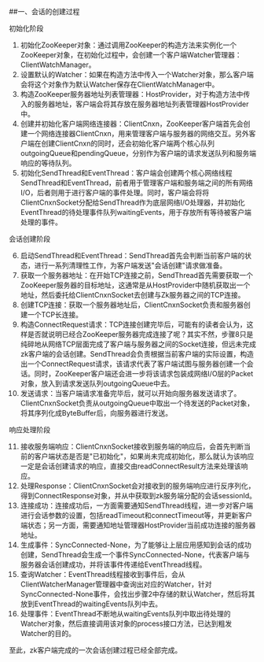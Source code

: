 

##一、会话的创建过程

初始化阶段

1. 初始化ZooKeeper对象：通过调用ZooKeeper的构造方法来实例化一个ZooKeeper对象，在初始化过程中，会创建一个客户端Watcher管理器：ClientWatchManager。
2. 设置默认的Watcher：如果在构造方法中传入一个Watcher对象，那么客户端会将这个对象作为默认Watcher保存在ClientWatchManager中。
3. 构造ZooKeeper服务器地址列表管理器：HostProvider，对于构造方法中传入的服务器地址，客户端会将其存放在服务器地址列表管理器HostProvider中。
4. 创建并初始化客户端网络连接器：ClientCnxn，ZooKeeper客户端首先会创建一个网络连接器ClientCnxn，用来管理客户端与服务器的网络交互。另外客户端在创建ClientCnxn的同时，还会初始化客户端两个核心队列outgoingQueue和pendingQueue，分别作为客户端的请求发送队列和服务端响应的等待队列。
5. 初始化SendThread和EventThread：客户端会创建两个核心网络线程SendThread和EventThread，前者用于管理客户端和服务端之间的所有网络I/O，后者则用于进行客户端的事件处理。同时，客户端会将将ClientCnxnSocket分配给SendThread作为底层网络I/O处理器，并初始化EventThread的待处理事件队列waitingEvents，用于存放所有等待被客户端处理的事件。



会话创建阶段

6. 启动SendThread和EventThread：SendThread首先会判断当前客户端的状态，进行一系列清理性工作，为客户端发送"会话创建"请求做准备。
7. 获取一个服务器地址：在开始TCP连接之前，SendThread首先需要获取一个ZooKeeper服务器的目标地址，这通常是从HostProvider中随机获取出一个地址，然后委托给ClientCnxnSocket去创建与Zk服务器之间的TCP连接。
8. 创建TCP连接：获取一个服务器地址后，ClientCnxnSocket负责和服务器创建一个TCP长连接。
9. 构造ConnectRequest请求：TCP连接创建完毕后，可能有的读者会认为，这样是否就说明已经合ZooKeeper服务器完成连接了呢？其实不然，步骤8只是纯碎地从网络TCP层面完成了客户端与服务器之间的Socket连接，但远未完成zk客户端的会话创建。SendThread会负责根据当前客户端的实际设置，构造出一个ConnectRequest请求，该请求代表了客户端试图与服务器创建一个会话。同时，ZooKeeper客户端还会进一步将该请求包装成网络I/O层的Packet对象，放入到请求发送队列outgoingQueue中去。
10. 发送请求：当客户端请求准备完毕后，就可以开始向服务器发送请求了。ClientCnxnSocket负责从outgoingQueue中取出一个待发送的Packet对象，将其序列化成ByteBuffer后，向服务器进行发送。



响应处理阶段

11. 接收服务端响应：ClientCnxnSocket接收到服务端的响应后，会首先判断当前的客户端状态是否是"已初始化"，如果尚未完成初始化，那么就认为该响应一定是会话创建请求的响应，直接交由readConnectResult方法来处理该响应。
12. 处理Response：ClientCnxnSocket会对接收到的服务端响应进行反序列化，得到ConnectResponse对象，并从中获取到zk服务端分配的会话sessionId。
13. 连接成功：连接成功后，一方面需要通知SendThread线程，进一步对客户端进行会话参数的设置，包括readTimeout和connectTimeout等，并更新客户端状态；另一方面，需要通知地址管理器HostProvider当前成功连接的服务器地址。
14. 生成事件：SyncConnected-None，为了能够让上层应用感知到会话的成功创建，SendThread会生成一个事件SyncConnected-None，代表客户端与服务器会话创建成功，并将该事件传递给EventThread线程。
15. 查询Watcher：EventThread线程接收到事件后，会从ClientWatcherManager管理器中查询出对应的Watcher，针对SyncConnected-None事件，会找出步骤2中存储的默认Watcher，然后将其放到EventThread的waitingEvents队列中去。
16. 处理事件：EventThread不断地从waitingEvents队列中取出待处理的Watcher对象，然后直接调用该对象的process接口方法，已达到粗发Watcher的目的。

至此，zk客户端完成的一次会话创建过程已经全部完成。